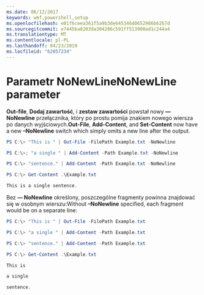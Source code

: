 ```yaml
---
ms.date: 06/12/2017
keywords: wmf,powershell,setup
ms.openlocfilehash: e01f6ceea361f5a9b3de645346d0652986b6267d
ms.sourcegitcommit: e7445ba8203da304286c591ff513900ad1c244a4
ms.translationtype: MT
ms.contentlocale: pl-PL
ms.lasthandoff: 04/23/2019
ms.locfileid: "62057234"
---
```

# <a name="nonewline-parameter"></a><span data-ttu-id="0bd79-102">Parametr NoNewLine</span><span class="sxs-lookup"><span data-stu-id="0bd79-102">NoNewLine parameter</span></span>
<span data-ttu-id="0bd79-103">**Out-file**, **Dodaj zawartość**, i **zestaw zawartości** powstał nowy **— NoNewline** przełącznika, który po prostu pomija znakiem nowego wiersza po danych wyjściowych.</span><span class="sxs-lookup"><span data-stu-id="0bd79-103">**Out-File**, **Add-Content**, and **Set-Content** now have a new **–NoNewline** switch which simply omits a new line after the output.</span></span>
```powershell
PS C:\> "This is " | Out-File -FilePath Example.txt -NoNewline

PS C:\>; "a single " | Add-Content -Path Example.txt -NoNewline

PS C:\> "sentence." | Add-Content -Path Example.txt -NoNewline

PS C:\> Get-Content .\Example.txt

This is a single sentence.
```
<span data-ttu-id="0bd79-104">Bez **— NoNewline** określony, poszczególne fragmenty powinna znajdować się w osobnym wierszu:</span><span class="sxs-lookup"><span data-stu-id="0bd79-104">Without **–NoNewline** specified, each fragment would be on a separate line:</span></span>
```powershell
PS C:\> "This is " | Out-File -FilePath Example.txt

PS C:\> "a single " | Add-Content -Path Example.txt

PS C:\> "sentence." | Add-Content -Path Example.txt

PS C:\> Get-Content .\Example.txt

This is

a single

sentence.
```
